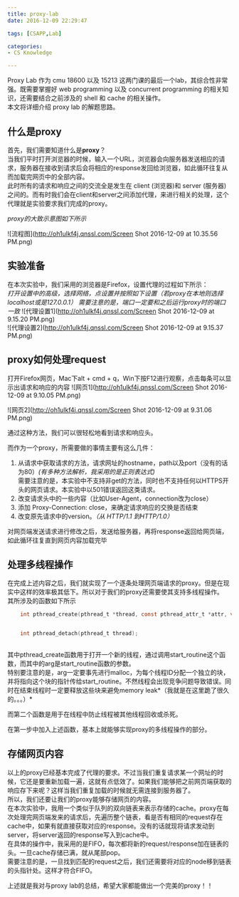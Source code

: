 ```yaml
---
title: proxy-lab
date: 2016-12-09 22:29:47

tags: [CSAPP,Lab]

categories: 
- CS Knowledge

---
```


Proxy Lab 作为 cmu 18600 以及 15213 这两门课的最后一个lab，其综合性非常强。既需要掌握好 web programming 以及 concurrent programming 的相关知识，还需要结合之前涉及的 shell 和 cache 的相关操作。<br>
本文将详细介绍 proxy lab 的解题思路。

<!-- more -->

## 什么是proxy

首先，我们需要知道什么是**proxy**？<br>
当我们平时打开浏览器的时候，输入一个URL，浏览器会向服务器发送相应的请求，服务器在接收到请求后会将相应的response发回给浏览器，如此循环往复从而加载完网页中的全部内容。<br>
此时所有的请求和响应之间的交流全是发生在 client (浏览器)和 server (服务器)之间的。而有时我们会在client和server之间添加代理，来进行相关的处理，这个代理就是实验要求我们完成的proxy。<br>

*proxy的大致示意图如下所示*

![流程图](http://oh1ulkf4j.qnssl.com/Screen Shot 2016-12-09 at 10.35.56 PM.png)<br>


## 实验准备

在本次实验中，我们采用的浏览器是Firefox，设置代理的过程如下所示：<br>
*打开设置中的高级，选择网络，点设置并按照如下设置（若proxy在本地则选择localhost或是127.0.0.1）*
*需要注意的是，端口一定要和之后运行proxy时的端口一致*
![代理设置1](http://oh1ulkf4j.qnssl.com/Screen Shot 2016-12-09 at 9.15.20 PM.png)<br>
![代理设置2](http://oh1ulkf4j.qnssl.com/Screen Shot 2016-12-09 at 9.15.37 PM.png)<br>


## proxy如何处理request

打开Firefox网页，Mac下alt + cmd + q，Win下按F12进行观察，点击每条可以显示出请求和响应的内容
![网页1](http://oh1ulkf4j.qnssl.com/Screen Shot 2016-12-09 at 9.10.05 PM.png)<br>

![网页2](http://oh1ulkf4j.qnssl.com/Screen Shot 2016-12-09 at 9.31.06 PM.png)<br>

通过这种方法，我们可以很轻松地看到请求和响应头。

而作为一个proxy，所需要做的事情主要有这么几件：<br>
1. 从请求中获取请求的方法，请求网址的hostname，path以及port（没有的话为80）*(有多种方法解析，我采用的是正则表达式)* <br>  需要注意的是，本实验中不支持非get的方法，同时也不支持任何以HTTPS开头的网页请求。本实验中以501错误返回这类请求。<br> 
2. 改变请求头中的一些内容（比如User-Agent，connection改为close）<br>
3. 添加 Proxy-Connection: close，来确定请求响应的交换是否结束
4. 改变原先请求中的version。*（从 HTTP/1.1 到HTTP/1.0）* <br>

对网页端发送请求进行修改之后，发送给服务器，再将response返回给网页端，如此循环往复直到网页内容加载完毕

## 处理多线程操作

在完成上述内容之后，我们就实现了一个逐条处理网页端请求的proxy。但是在现实中这样的效率极其低下。所以对于我们的proxy还需要使其支持多线程操作。<br>
其所涉及的函数如下所示<br>

```c
    int pthread_create(pthread_t *thread, const pthread_attr_t *attr, void *(*start_routine) (void *), void *arg);


    int pthread_detach(pthread_t thread);
	
```

其中pthread_create函数用于打开一个新的线程，通过调用start_routine这个函数，而其中的arg是start_routine函数的参数。<br>
特别要注意的是，arg一定要事先进行malloc，为每个线程ID分配一个独立的块，并将指向这个块的指针传给start_routine。不然线程会出现竞争问题导致错误。同时在结束线程时一定要释放这些块来避免memory leak*（我就是在这里跪了很久的。。。）*

而第二个函数是用于在线程中防止线程被其他线程回收或杀死。

在第一步中加入上述函数，基本上就能够实现proxy的多线程操作的部分。

## 存储网页内容

以上的proxy已经基本完成了代理的要求。不过当我们重复请求某一个网址的时候，它还是要重新加载一遍，这就有点低效了。如果我们能够把之前网页端获取的响应存下来呢？这样当我们重复加载的时候就无需连接到服务器了。<br>
所以，我们还要让我们的proxy能够存储网页的内容。<br>在本次实验中，我用一个类似于队列的双向链表来表示存储的cache。proxy在每次处理完网页端发来的请求后，先遍历整个链表，看是否有相同的request存在cache中，如果有就直接获取对应的response。没有的话就现将请求发动到server，将server返回的response写入到cache中。<br>
在具体的操作中，我采用的是FIFO，每次都将新的request/response加在链表的头。一旦cache存储已满，就从尾部pop。<br>
需要注意的是，一旦找到匹配的request之后，我们还需要将对应的node移到链表的头指针处。这样才符合FIFO。<br>

上述就是我对与proxy lab的总结，希望大家都能做出一个完美的proxy！！


